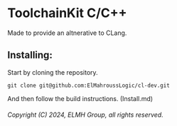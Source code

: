 # ToolchainKit C/C++

Made to provide an altnerative to CLang.

## Installing:

Start by cloning the repository.

```
git clone git@github.com:ElMahroussLogic/cl-dev.git
```

And then follow the build instructions. (Install.md)

###### Copyright (C) 2024, ELMH Group, all rights reserved.
